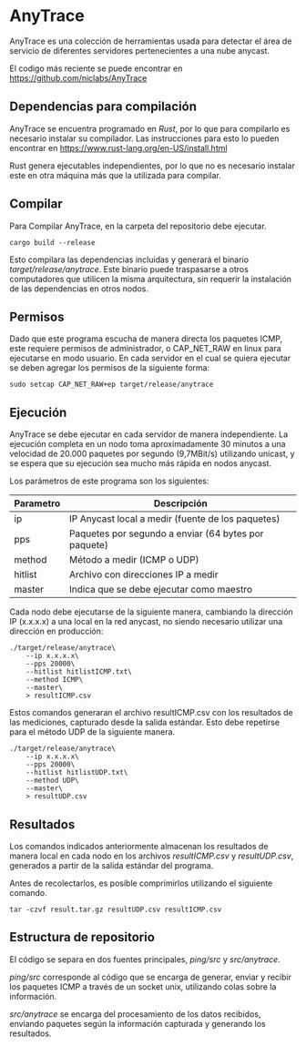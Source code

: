 # AnyTrace
AnyTrace es una colección de herramientas usada para detectar el área de servicio de diferentes servidores pertenecientes a una nube anycast.

El codigo más reciente se puede encontrar en https://github.com/niclabs/AnyTrace

## Dependencias para compilación
AnyTrace se encuentra programado en *Rust*, por lo que para compilarlo es necesario instalar su compilador. Las instrucciones para esto lo pueden encontrar en https://www.rust-lang.org/en-US/install.html

Rust genera ejecutables independientes, por lo que no es necesario instalar este en otra máquina más que la utilizada para compilar.

## Compilar
Para Compilar AnyTrace, en la carpeta del repositorio debe ejecutar.
```
cargo build --release
```

Esto compilara las dependencias incluidas y generará el binario *target/release/anytrace*. Este binario puede traspasarse a otros computadores que utilicen la misma arquitectura, sin requerir la instalación de las dependencias en otros nodos.

## Permisos
Dado que este programa escucha de manera directa los paquetes ICMP, este requiere permisos de administrador, o CAP_NET_RAW en linux para ejecutarse en modo usuario. En cada servidor en el cual se quiera ejecutar se deben agregar los permisos de la siguiente forma:
```
sudo setcap CAP_NET_RAW+ep target/release/anytrace
```

## Ejecución
AnyTrace se debe ejecutar en cada servidor de manera independiente. La ejecución completa en un nodo toma aproximadamente 30 minutos a una velocidad de 20.000 paquetes por segundo (9,7MBit/s) utilizando unicast, y se espera que su ejecución sea mucho más rápida en nodos anycast.

Los parámetros de este programa son los siguientes:

| Parametro | Descripción                                           |
|-----------|-------------------------------------------------------|
| ip        | IP Anycast local a medir (fuente de los paquetes)     |
| pps       | Paquetes por segundo a enviar (64 bytes por paquete)  |
| method    | Método a medir (ICMP o UDP)                           |
| hitlist   | Archivo con direcciones IP a medir                    |
| master    | Indica que se debe ejecutar como maestro              |

Cada nodo debe ejecutarse de la siguiente manera, cambiando la dirección IP (x.x.x.x) a una local en la red anycast, no siendo necesario utilizar una dirección en producción:

```
./target/release/anytrace\
    --ip x.x.x.x\
    --pps 20000\
    --hitlist hitlistICMP.txt\
    --method ICMP\
    --master\
    > resultICMP.csv
```

Estos comandos generaran el archivo resultICMP.csv con los resultados de las mediciones, capturado desde la salida estándar. Esto debe repetirse para el método UDP de la siguiente manera.

```
./target/release/anytrace\
    --ip x.x.x.x\
    --pps 20000\
    --hitlist hitlistUDP.txt\
    --method UDP\
    --master\
    > resultUDP.csv
```

## Resultados
Los comandos indicados anteriormente almacenan los resultados de manera local en cada nodo en los archivos *resultICMP.csv* y *resultUDP.csv*, generados a partir de la salida estándar del programa.

Antes de recolectarlos, es posible comprimirlos utilizando el siguiente comando.

```
tar -czvf result.tar.gz resultUDP.csv resultICMP.csv
```

## Estructura de repositorio
El código se separa en dos fuentes principales, *ping/src* y *src/anytrace*.

*ping/src* corresponde al código que se encarga de generar, enviar y recibir los paquetes ICMP a través de un socket unix, utilizando colas sobre la información.

*src/anytrace* se encarga del procesamiento de los datos recibidos, enviando paquetes según la información capturada y generando los resultados.
